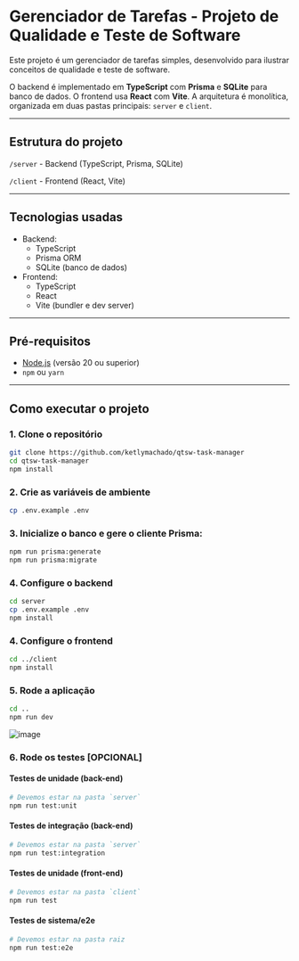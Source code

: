 # Gerenciador de Tarefas - Projeto de Qualidade e Teste de Software

Este projeto é um gerenciador de tarefas simples, desenvolvido para ilustrar conceitos de qualidade e teste de software.

O backend é implementado em **TypeScript** com **Prisma** e **SQLite** para banco de dados. O frontend usa **React** com **Vite**. A arquitetura é monolítica, organizada em duas pastas principais: `server` e `client`.

---

## Estrutura do projeto

`/server` - Backend (TypeScript, Prisma, SQLite)

`/client` - Frontend (React, Vite)

---

## Tecnologias usadas

- Backend:
    - TypeScript
    - Prisma ORM
    - SQLite (banco de dados)
- Frontend:
    - TypeScript
    - React
    - Vite (bundler e dev server)

---

## Pré-requisitos

- [Node.js](https://nodejs.org/pt) (versão 20 ou superior)
- `npm` ou `yarn`

---

## Como executar o projeto

### 1. Clone o repositório

```bash
git clone https://github.com/ketlymachado/qtsw-task-manager
cd qtsw-task-manager
npm install
```

### 2. Crie as variáveis de ambiente

```bash
cp .env.example .env
```

### 3. Inicialize o banco e gere o cliente Prisma:

```bash
npm run prisma:generate
npm run prisma:migrate
```

### 4. Configure o backend

```bash
cd server
cp .env.example .env
npm install
```

### 4. Configure o frontend

```bash
cd ../client
npm install
```

### 5. Rode a aplicação

```bash
cd ..
npm run dev
```

![image](https://github.com/user-attachments/assets/89d266cc-7aa0-442d-8649-a906339075d4)

### 6. Rode os testes [OPCIONAL]

#### Testes de unidade (back-end)

```bash
# Devemos estar na pasta `server`
npm run test:unit
```

#### Testes de integração (back-end)

```bash
# Devemos estar na pasta `server`
npm run test:integration
```

#### Testes de unidade (front-end)

```bash
# Devemos estar na pasta `client`
npm run test
```

#### Testes de sistema/e2e

```bash
# Devemos estar na pasta raiz
npm run test:e2e
```
